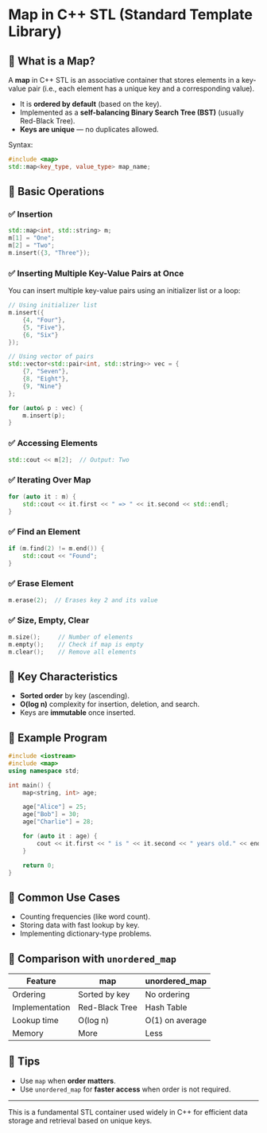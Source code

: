 # Map in C++ STL (Standard Template Library)

## 🔹 What is a Map?

A **map** in C++ STL is an associative container that stores elements in a key-value pair (i.e., each element has a unique key and a corresponding value).

* It is **ordered by default** (based on the key).
* Implemented as a **self-balancing Binary Search Tree (BST)** (usually Red-Black Tree).
* **Keys are unique** — no duplicates allowed.

Syntax:

```cpp
#include <map>
std::map<key_type, value_type> map_name;
```

## 🔹 Basic Operations

### ✅ Insertion

```cpp
std::map<int, std::string> m;
m[1] = "One";
m[2] = "Two";
m.insert({3, "Three"});
```

### ✅ Inserting Multiple Key-Value Pairs at Once

You can insert multiple key-value pairs using an initializer list or a loop:

```cpp
// Using initializer list
m.insert({
    {4, "Four"},
    {5, "Five"},
    {6, "Six"}
});

// Using vector of pairs
std::vector<std::pair<int, std::string>> vec = {
    {7, "Seven"},
    {8, "Eight"},
    {9, "Nine"}
};

for (auto& p : vec) {
    m.insert(p);
}
```

### ✅ Accessing Elements

```cpp
std::cout << m[2];  // Output: Two
```

### ✅ Iterating Over Map

```cpp
for (auto it : m) {
    std::cout << it.first << " => " << it.second << std::endl;
}
```

### ✅ Find an Element

```cpp
if (m.find(2) != m.end()) {
    std::cout << "Found";
}
```

### ✅ Erase Element

```cpp
m.erase(2);  // Erases key 2 and its value
```

### ✅ Size, Empty, Clear

```cpp
m.size();     // Number of elements
m.empty();    // Check if map is empty
m.clear();    // Remove all elements
```

## 🔹 Key Characteristics

* **Sorted order** by key (ascending).
* **O(log n)** complexity for insertion, deletion, and search.
* Keys are **immutable** once inserted.

## 🔹 Example Program

```cpp
#include <iostream>
#include <map>
using namespace std;

int main() {
    map<string, int> age;

    age["Alice"] = 25;
    age["Bob"] = 30;
    age["Charlie"] = 28;

    for (auto it : age) {
        cout << it.first << " is " << it.second << " years old." << endl;
    }

    return 0;
}
```

## 🔹 Common Use Cases

* Counting frequencies (like word count).
* Storing data with fast lookup by key.
* Implementing dictionary-type problems.

## 🔹 Comparison with `unordered_map`

| Feature        | map            | unordered\_map  |
| -------------- | -------------- | --------------- |
| Ordering       | Sorted by key  | No ordering     |
| Implementation | Red-Black Tree | Hash Table      |
| Lookup time    | O(log n)       | O(1) on average |
| Memory         | More           | Less            |

## 🔹 Tips

* Use `map` when **order matters**.
* Use `unordered_map` for **faster access** when order is not required.

---

This is a fundamental STL container used widely in C++ for efficient data storage and retrieval based on unique keys.

